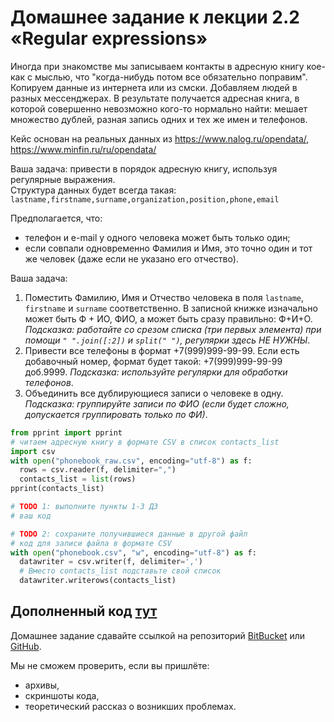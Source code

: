 # Домашнее задание к лекции 2.2 «Regular expressions»

Иногда при знакомстве мы записываем контакты в адресную книгу кое-как с мыслью, что "когда-нибудь потом все обязательно поправим". Копируем данные из интернета или из смски. Добавляем людей в разных мессенджерах. В результате получается адресная книга, в которой совершенно невозможно кого-то нормально найти: мешает множество дублей, разная запись одних и тех же имен и телефонов.

Кейс основан на реальных данных из https://www.nalog.ru/opendata/, https://www.minfin.ru/ru/opendata/

Ваша задача: привести в порядок адресную книгу, используя регулярные выражения.  
Структура данных будет всегда такая:   
`lastname,firstname,surname,organization,position,phone,email`  

Предполагается, что:
* телефон и e-mail у одного человека может быть только один;
* если совпали одновременно Фамилия и Имя, это точно один и тот же человек (даже если не указано его отчество).

Ваша задача:
1. Поместить Фамилию, Имя и Отчество человека в поля `lastname`, `firstname` и `surname` соответственно. В записной книжке изначально может быть Ф + ИО, ФИО, а может быть сразу правильно: Ф+И+О. _Подсказка: работайте со срезом списка (три первых элемента) при помощи `" ".join([:2])` и `split(" ")`, регулярки здесь НЕ НУЖНЫ_.  
2. Привести все телефоны в формат +7(999)999-99-99. Если есть добавочный номер, формат будет такой: +7(999)999-99-99 доб.9999. _Подсказка: используйте регулярки для обработки телефонов_.
3. Объединить все дублирующиеся записи о человеке в одну. _Подсказка: группируйте записи по ФИО (если будет сложно, допускается группировать только по ФИ)_.

```python
from pprint import pprint
# читаем адресную книгу в формате CSV в список contacts_list
import csv
with open("phonebook_raw.csv", encoding="utf-8") as f:
  rows = csv.reader(f, delimiter=",")
  contacts_list = list(rows)
pprint(contacts_list)

# TODO 1: выполните пункты 1-3 ДЗ
# ваш код

# TODO 2: сохраните получившиеся данные в другой файл
# код для записи файла в формате CSV
with open("phonebook.csv", "w", encoding="utf-8") as f:
  datawriter = csv.writer(f, delimiter=',')
  # Вместо contacts_list подставьте свой список
  datawriter.writerows(contacts_list)
```


Дополненный код [тут](https://github.com/Destian1995/HW-python-netology/blob/main/pro_python2/code.py)
---
Домашнее задание сдавайте ссылкой на репозиторий [BitBucket](https://bitbucket.org/) или [GitHub](https://github.com/).

Мы не сможем проверить, если вы пришлёте:

* архивы,
* скриншоты кода,
* теоретический рассказ о возникших проблемах.    

